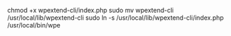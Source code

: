 chmod +x wpextend-cli/index.php
sudo mv wpextend-cli /usr/local/lib/wpextend-cli
sudo ln -s /usr/local/lib/wpextend-cli/index.php /usr/local/bin/wpe